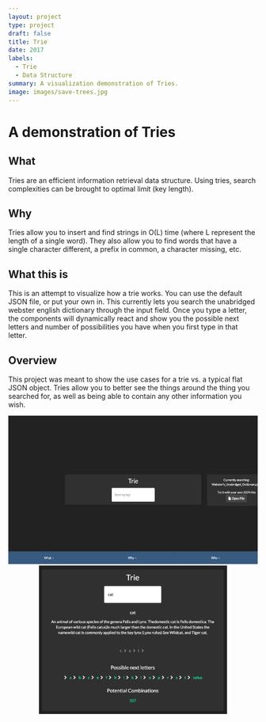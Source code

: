 ```yaml
---
layout: project
type: project
draft: false
title: Trie
date: 2017
labels:
  - Trie
  - Data Structure
summary: A visualization demonstration of Tries.
image: images/save-trees.jpg
---
```


# A demonstration of Tries
## What
Tries are an efficient information retrieval data structure. Using tries, search complexities can be brought to optimal limit (key length).

## Why
Tries allow you to insert and find strings in O(L) time (where L represent the length of a single word). They also allow you to find words that have a single character different, a prefix in common, a character missing, etc.

## What this is
This is an attempt to visualize how a trie works. You can use the default JSON file, or put your own in. This currently lets you search the unabridged webster english dictionary through the input field. Once you type a letter, the components will dynamically react and show you the possible next letters and number of possibilities you have when you first type in that letter.

## Overview
This project was meant to show the use cases for a trie vs. a typical flat JSON object. Tries allow you to better see the things around the thing you searched for, as well as being able to contain any other information you wish.

<center>
  <img style="height: 300px;" src="../images/trie.png"/>
  <img style="height: 300px;" src="../images/trie_cat.png"/>

</center>